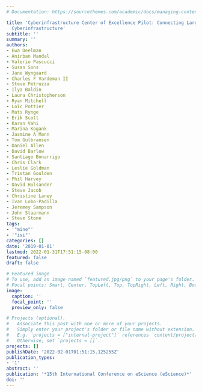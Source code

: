 ```yaml
---
# Documentation: https://sourcethemes.com/academic/docs/managing-content/

title: 'Cyberinfrastructure Center of Excellence Pilot: Connecting Large Facilities
  Cyberinfrastructure'
subtitle: ''
summary: ''
authors:
- Ewa Deelman
- Anirban Mandal
- Valerio Pascucci
- Susan Sons
- Jane Wyngaard
- Charles F Vardeman II
- Steve Petruzza
- Ilya Baldin
- Laura Christopherson
- Ryan Mitchell
- Loïc Pottier
- Mats Rynge
- Erik Scott
- Karan Vahi
- Marina Kogank
- Jasmine A Mann
- Tom Gulbransen
- Daniel Allen
- David Barlow
- Santiago Bonarrigo
- Chris Clark
- Leslie Goldman
- Tristan Goulden
- Phil Harvey
- David Hulsander
- Steve Jacob
- Christine Laney
- Ivan Lobo-Padilla
- Jeremey Sampson
- John Staarmann
- Steve Stone
tags:
- '"mine"'
- '"isi"'
categories: []
date: '2019-01-01'
lastmod: 2022-01-31T17:51:15-08:00
featured: false
draft: false

# Featured image
# To use, add an image named `featured.jpg/png` to your page's folder.
# Focal points: Smart, Center, TopLeft, Top, TopRight, Left, Right, BottomLeft, Bottom, BottomRight.
image:
  caption: ''
  focal_point: ''
  preview_only: false

# Projects (optional).
#   Associate this post with one or more of your projects.
#   Simply enter your project's folder or file name without extension.
#   E.g. `projects = ["internal-project"]` references `content/project/deep-learning/index.md`.
#   Otherwise, set `projects = []`.
projects: []
publishDate: '2022-02-01T01:51:15.125255Z'
publication_types:
- '1'
abstract: ''
publication: '*15th International Conference on eScience (eScience)*'
doi: ''
---
```

